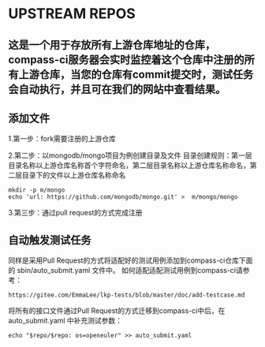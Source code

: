 # UPSTREAM REPOS

## 这是一个用于存放所有上游仓库地址的仓库，compass-ci服务器会实时监控着这个仓库中注册的所有上游仓库，当您的仓库有commit提交时，测试任务会自动执行，并且可在我们的网站中查看结果。

## 添加文件
1.第一步：fork需要注册的上游仓库

2.第二步：以mongodb/mongo项目为例创建目录及文件
目录创建规则：第一层目录名称以上游仓库名称首个字符命名，第二层目录名称以上游仓库名称命名，第二层目录下的文件以上游仓库名称命名
```
mkdir -p m/mongo
echo 'url: https://github.com/mongodb/mongo.git' >  m/mongo/mongo
```
3.第三步：通过pull request的方式完成注册

## 自动触发测试任务

同样是采用Pull Request的方式将适配好的测试用例添加到compass-ci仓库下面的 sbin/auto_submit.yaml 文件中。
如何适配适配测试用例到compass-ci请参考：

	https://gitee.com/EmmaLee/lkp-tests/blob/master/doc/add-testcase.md

将所有的接口文件通过Pull Request的方式迁移到compass-ci中后，在 auto_submit.yaml 中补充测试参数：

	echo "$repo/$repo: os=openeuler" >> auto_submit.yaml
